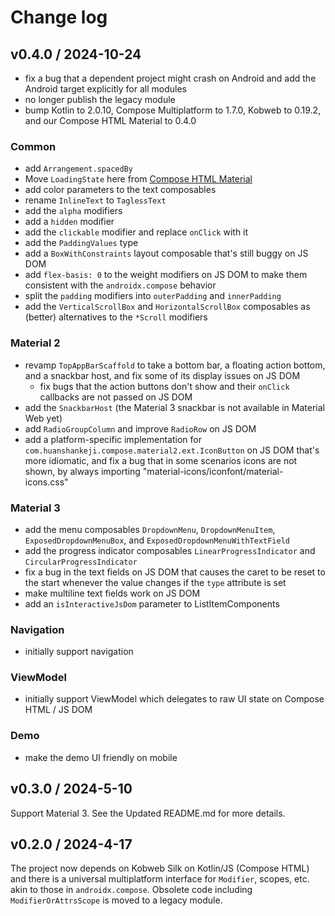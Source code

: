 # Change log

## v0.4.0 / 2024-10-24

* fix a bug that a dependent project might crash on Android and add the Android target explicitly for all modules
* no longer publish the legacy module
* bump Kotlin to 2.0.10, Compose Multiplatform to 1.7.0, Kobweb to 0.19.2, and our Compose HTML Material to 0.4.0

### Common

* add `Arrangement.spacedBy`
* Move `LoadingState` here from [Compose HTML Material](https://github.com/huanshankeji/compose-html-material)
* add color parameters to the text composables
* rename `InlineText` to `TaglessText`
* add the `alpha` modifiers
* add a `hidden` modifier
* add the `clickable` modifier and replace `onClick` with it
* add the `PaddingValues` type
* add a `BoxWithConstraints` layout composable that's still buggy on JS DOM
* add `flex-basis: 0` to the weight modifiers on JS DOM to make them consistent with the `androidx.compose` behavior
* split the `padding` modifiers into `outerPadding` and `innerPadding`
* add the `VerticalScrollBox` and `HorizontalScrollBox` composables as (better) alternatives to the `*Scroll` modifiers

### Material 2

* revamp `TopAppBarScaffold` to take a bottom bar, a floating action bottom, and a snackbar host, and fix some of its display issues on JS DOM
  * fix bugs that the action buttons don't show and their `onClick` callbacks are not passed on JS DOM
* add the `SnackbarHost` (the Material 3 snackbar is not available in Material Web yet)
* add `RadioGroupColumn` and improve `RadioRow` on JS DOM
* add a platform-specific implementation for `com.huanshankeji.compose.material2.ext.IconButton` on JS DOM that's more idiomatic, and fix a bug that in some scenarios icons are not shown, by always importing "material-icons/iconfont/material-icons.css"

### Material 3

* add the menu composables `DropdownMenu`, `DropdownMenuItem`, `ExposedDropdownMenuBox`, and `ExposedDropdownMenuWithTextField`
* add the progress indicator composables `LinearProgressIndicator` and `CircularProgressIndicator`
* fix a bug in the text fields on JS DOM that causes the caret to be reset to the start whenever the value changes if the `type` attribute is set
* make multiline text fields work on JS DOM
* add an `isInteractiveJsDom` parameter to ListItemComponents

### Navigation

* initially support navigation

### ViewModel

* initially support ViewModel which delegates to raw UI state on Compose HTML / JS DOM

### Demo

* make the demo UI friendly on mobile

## v0.3.0 / 2024-5-10

Support Material 3. See the Updated README.md for more details.

## v0.2.0 / 2024-4-17

The project now depends on Kobweb Silk on Kotlin/JS (Compose HTML) and there is a universal multiplatform interface for `Modifier`, scopes, etc. akin to those in `androidx.compose`. Obsolete code including `ModifierOrAttrsScope` is moved to a legacy module.
